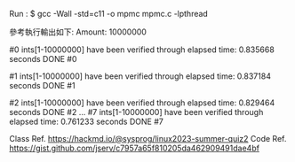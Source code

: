 Run :
$ gcc -Wall -std=c11 -o mpmc mpmc.c -lpthread

參考執行輸出如下:
Amount: 10000000

#0
ints[1-10000000] have been verified through
elapsed time: 0.835668 seconds
DONE #0

#1
ints[1-10000000] have been verified through
elapsed time: 0.837184 seconds
DONE #1

#2
ints[1-10000000] have been verified through
elapsed time: 0.829464 seconds
DONE #2
...
#7
ints[1-10000000] have been verified through
elapsed time: 0.761233 seconds
DONE #7

Class Ref. https://hackmd.io/@sysprog/linux2023-summer-quiz2
Code Ref. https://gist.github.com/jserv/c7957a65f810205da462909491dae4bf